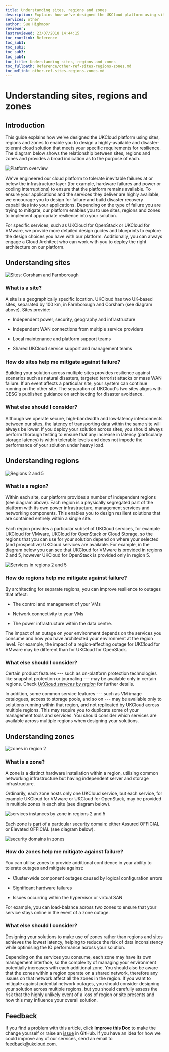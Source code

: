 ```yaml
---
title: Understanding sites, regions and zones
description: Explains how we've designed the UKCloud platform using sites, regions and zones to enable you to design a highly-available and disaster-tolerant cloud solution
services: other
author: Sue Highmoor
reviewer:
lastreviewed: 23/07/2018 14:44:15
toc_rootlink: Reference
toc_sub1: 
toc_sub2:
toc_sub3:
toc_sub4:
toc_title: Understanding sites, regions and zones
toc_fullpath: Reference/other-ref-sites-regions-zones.md
toc_mdlink: other-ref-sites-regions-zones.md
---
```


# Understanding sites, regions and zones

## Introduction

This guide explains how we've designed the UKCloud platform using sites, regions and zones to enable you to design a highly-available and disaster-tolerant cloud solution that meets your specific requirements for resilience. The diagram below shows the relationship between sites, regions and zones and provides a broad indication as to the purpose of each.

![Platform overview](images/fig1_platform_overview.png)

We've engineered our cloud platform to tolerate inevitable failures at or below the infrastructure layer (for example, hardware failures and power or cooling interruptions) to ensure that the platform remains available. To ensure your applications and the services they deliver are highly available, we encourage you to design for failure and build disaster recovery capabilities into your applications. Depending on the type of failure you are trying to mitigate, our platform enables you to use sites, regions and zones to implement appropriate resilience into your solution.

For specific services, such as UKCloud for OpenStack or UKCloud for VMware, we provide more detailed design guides and blueprints to explore the design choices you have with our platform. Additionally, you can always engage a Cloud Architect who can work with you to deploy the right architecture on our platform.

## Understanding sites

![Sites: Corsham and Farnborough](images/fig2_sites.png)

### What is a site?

A site is a geographically specific location. UKCloud has two UK‑based sites, separated by 100 km, in Farnborough and Corsham (see diagram above). Sites provide:

- Independent power, security, geography and infrastructure

- Independent WAN connections from multiple service providers

- Local maintenance and platform support teams

- Shared UKCloud service support and management teams

### How do sites help me mitigate against failure?

Building your solution across multiple sites provides resilience against scenarios such as natural disasters, targeted terrorist attacks or mass WAN failure. If an event affects a particular site, your system can continue running on the other site. The separation of UKCloud's two sites aligns with CESG's published guidance on architecting for disaster avoidance.

### What else should I consider?

Although we operate secure, high‑bandwidth and low‑latency interconnects between our sites, the latency of transporting data within the same site will always be lower. If you deploy your solution across sites, you should always perform thorough testing to ensure that any increase in latency (particularly storage latency) is within tolerable levels and does not impede the performance of your solution under heavy load.

## Understanding regions

![Regions 2 and 5](images/fig3_regions.png)

### What is a region?

Within each site, our platform provides a number of independent regions (see diagram above). Each region is a physically segregated part of the platform with its own power infrastructure, management services and networking components. This enables you to design resilient solutions that are contained entirely within a single site.

Each region provides a particular subset of UKCloud services, for example UKCloud for VMware, UKCloud for OpenStack or Cloud Storage, so the regions that you can use for your solution depend on where your selected (and prospective) UKCloud services are available. For example, in the diagram below you can see that UKCloud for VMware is provided in regions 2 and 5, however UKCloud for OpenStack is provided only in region 5.

![Services in regions 2 and 5](images/fig4_services_in_regions.png)

### How do regions help me mitigate against failure?

By architecting for separate regions, you can improve resilience to outages that affect:

- The control and management of your VMs

- Network connectivity to your VMs

- The power infrastructure within the data centre.

The impact of an outage on your environment depends on the services you consume and how you have architected your environment at the region level. For example, the impact of a region‑affecting outage for UKCloud for VMware may be different than for UKCloud for OpenStack.

### What else should I consider?

Certain product features --- such as on-platform protection technologies like snapshot protection or journaling --- may be available only in certain regions. Check [*UKCloud services by region*](other-ref-services-by-region.md) for further details.

In addition, some common service features --- such as VM image catalogues, access to storage pools, and so on --- may be available only to solutions running within that region, and not replicated by UKCloud across multiple regions. This may require you to duplicate some of your management tools and services. You should consider which services are available across multiple regions when designing your solutions.

## Understanding zones

![zones in region 2](images/fig5_zones.png)

### What is a zone?

A zone is a distinct hardware installation within a region, utilising common networking infrastructure but having independent server and storage infrastructure.

Ordinarily, each zone hosts only one UKCloud service, but each service, for example UKCloud for VMware or UKCloud for OpenStack, may be provided in multiple zones in each site (see diagram below).

![services instances by zone in regions 2 and 5](images/fig6_services_in_zones.png)

Each zone is part of a particular security domain: either Assured OFFICIAL or Elevated OFFICIAL (see diagram below).

![security domains in zones](images/fig7_security_domains.png)

### How do zones help me mitigate against failure?

You can utilise zones to provide additional confidence in your ability to tolerate outages and mitigate against:

- Cluster-wide component outages caused by logical configuration errors

- Significant hardware failures

- Issues occurring within the hypervisor or virtual SAN

For example, you can load-balance across two zones to ensure that your service stays online in the event of a zone outage.

### What else should I consider?

Designing your solutions to make use of zones rather than regions and sites achieves the lowest latency, helping to reduce the risk of data inconsistency while optimising the IO performance across your solution.

Depending on the services you consume, each zone may have its own management interface, so the complexity of managing your environment potentially increases with each additional zone. You should also be aware that the zones within a region operate on a shared network, therefore any issues on that network affect all the zones in the region. If you want to mitigate against potential network outages, you should consider designing your solution across multiple regions, but you should carefully assess the risk that the highly unlikely event of a loss of region or site presents and how this may influence your overall solution.

## Feedback

If you find a problem with this article, click **Improve this Doc** to make the change yourself or raise an [issue](https://github.com/UKCloud/documentation/issues) in GitHub. If you have an idea for how we could improve any of our services, send an email to <feedback@ukcloud.com>.
